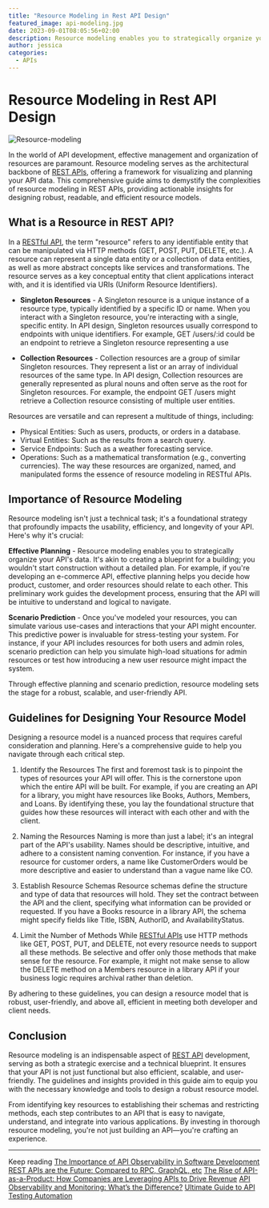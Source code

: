 ```yaml
---
title: "Resource Modeling in Rest API Design"
featured_image: api-modeling.jpg
date: 2023-09-01T08:05:56+02:00
description: Resource modeling enables you to strategically organize your API's data.
author: jessica
categories:
  - APIs
---
```


# Resource Modeling in Rest API Design

![Resource-modeling](./api-modeling.jpg)

In the world of API development, effective management and organization of resources are paramount. Resource modeling serves as the architectural backbone of [REST APIs](https://apitoolkit.io/blog/rest-api-is-the-future/), offering a framework for visualizing and planning your API data. This comprehensive guide aims to demystify the complexities of resource modeling in REST APIs, providing actionable insights for designing robust, readable, and efficient resource models.

## What is a Resource in REST API?

In a [RESTful API](https://apitoolkit.io/blog/rest-api-is-the-future/), the term "resource" refers to any identifiable entity that can be manipulated via HTTP methods (GET, POST, PUT, DELETE, etc.). A resource can represent a single data entity or a collection of data entities, as well as more abstract concepts like services and transformations. The resource serves as a key conceptual entity that client applications interact with, and it is identified via URIs (Uniform Resource Identifiers).

- **Singleton Resources** - A Singleton resource is a unique instance of a resource type, typically identified by a specific ID or name. When you interact with a Singleton resource, you're interacting with a single, specific entity. In API design, Singleton resources usually correspond to endpoints with unique identifiers. For example, GET /users/:id could be an endpoint to retrieve a Singleton resource representing a use

- **Collection Resources** - Collection resources are a group of similar Singleton resources. They represent a list or an array of individual resources of the same type. In API design, Collection resources are generally represented as plural nouns and often serve as the root for Singleton resources. For example, the endpoint GET /users might retrieve a Collection resource consisting of multiple user entities.

Resources are versatile and can represent a multitude of things, including:

- Physical Entities: Such as users, products, or orders in a database.
- Virtual Entities: Such as the results from a search query.
- Service Endpoints: Such as a weather forecasting service.
- Operations: Such as a mathematical transformation (e.g., converting currencies).
  The way these resources are organized, named, and manipulated forms the essence of resource modeling in RESTful APIs.

## Importance of Resource Modeling

Resource modeling isn't just a technical task; it's a foundational strategy that profoundly impacts the usability, efficiency, and longevity of your API. Here's why it's crucial:

**Effective Planning** - Resource modeling enables you to strategically organize your API's data. It's akin to creating a blueprint for a building; you wouldn't start construction without a detailed plan. For example, if you're developing an e-commerce API, effective planning helps you decide how product, customer, and order resources should relate to each other. This preliminary work guides the development process, ensuring that the API will be intuitive to understand and logical to navigate.

**Scenario Prediction** - Once you've modeled your resources, you can simulate various use-cases and interactions that your API might encounter. This predictive power is invaluable for stress-testing your system. For instance, if your API includes resources for both users and admin roles, scenario prediction can help you simulate high-load situations for admin resources or test how introducing a new user resource might impact the system.

Through effective planning and scenario prediction, resource modeling sets the stage for a robust, scalable, and user-friendly API.

## Guidelines for Designing Your Resource Model

Designing a resource model is a nuanced process that requires careful consideration and planning. Here's a comprehensive guide to help you navigate through each critical step.

1. Identify the Resources
   The first and foremost task is to pinpoint the types of resources your API will offer. This is the cornerstone upon which the entire API will be built. For example, if you are creating an API for a library, you might have resources like Books, Authors, Members, and Loans. By identifying these, you lay the foundational structure that guides how these resources will interact with each other and with the client.

2. Naming the Resources
   Naming is more than just a label; it's an integral part of the API's usability. Names should be descriptive, intuitive, and adhere to a consistent naming convention. For instance, if you have a resource for customer orders, a name like CustomerOrders would be more descriptive and easier to understand than a vague name like CO.

3. Establish Resource Schemas
   Resource schemas define the structure and type of data that resources will hold. They set the contract between the API and the client, specifying what information can be provided or requested. If you have a Books resource in a library API, the schema might specify fields like Title, ISBN, AuthorID, and AvailabilityStatus.

4. Limit the Number of Methods
   While [RESTful APIs](https://apitoolkit.io/blog/rest-api-is-the-future/) use HTTP methods like GET, POST, PUT, and DELETE, not every resource needs to support all these methods. Be selective and offer only those methods that make sense for the resource. For example, it might not make sense to allow the DELETE method on a Members resource in a library API if your business logic requires archival rather than deletion.

By adhering to these guidelines, you can design a resource model that is robust, user-friendly, and above all, efficient in meeting both developer and client needs.

## Conclusion

Resource modeling is an indispensable aspect of [REST API](https://apitoolkit.io/blog/rest-api-is-the-future/) development, serving as both a strategic exercise and a technical blueprint. It ensures that your API is not just functional but also efficient, scalable, and user-friendly. The guidelines and insights provided in this guide aim to equip you with the necessary knowledge and tools to design a robust resource model.

From identifying key resources to establishing their schemas and restricting methods, each step contributes to an API that is easy to navigate, understand, and integrate into various applications. By investing in thorough resource modeling, you're not just building an API—you're crafting an experience.

---

Keep reading
[The Importance of API Observability in Software Development](https://apitoolkit.io/blog/api-observability-software-development-/)
[REST APIs are the Future: Compared to RPC, GraphQL, etc](https://apitoolkit.io/blog/rest-api-is-the-future/)
[The Rise of API-as-a-Product: How Companies are Leveraging APIs to Drive Revenue](https://apitoolkit.io/blog/api-as-a-product/)
[API Observability and Monitoring: What’s the Difference?](https://apitoolkit.io/blog/api-observability-and-api-monitoring/)
[Ultimate Guide to API Testing Automation](https://apitoolkit.io/blog/api-testing-automation/)
